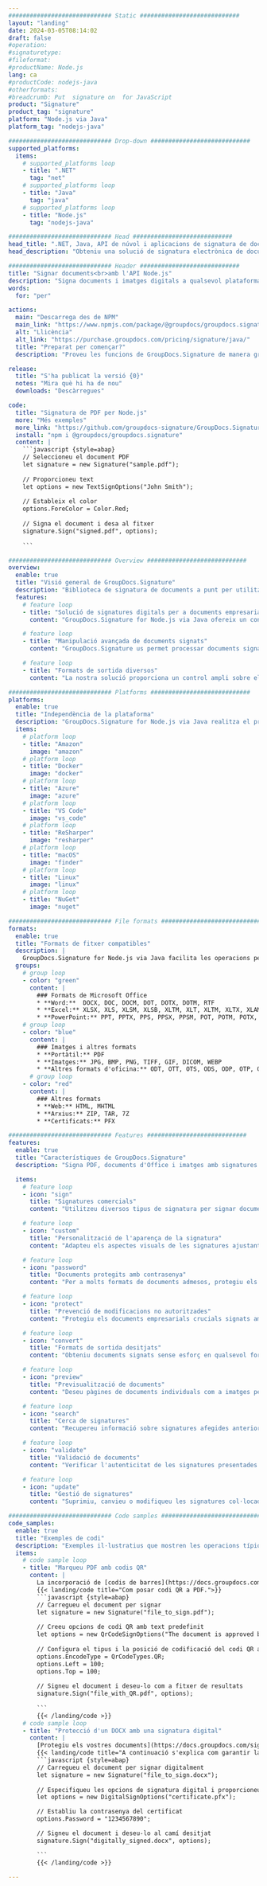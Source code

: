 ```yaml
---
############################# Static ############################
layout: "landing"
date: 2024-03-05T08:14:02
draft: false
#operation: 
#signaturetype: 
#fileformat: 
#productName: Node.js
lang: ca
#productCode: nodejs-java
#otherformats: 
#breadcrumb: Put  signature on  for JavaScript
product: "Signature"
product_tag: "signature"
platform: "Node.js via Java"
platform_tag: "nodejs-java"

############################# Drop-down ############################
supported_platforms:
  items:
    # supported_platforms loop
    - title: ".NET"
      tag: "net"
    # supported_platforms loop
    - title: "Java"
      tag: "java"
    # supported_platforms loop
    - title: "Node.js"
      tag: "nodejs-java"

############################# Head ############################
head_title: ".NET, Java, API de núvol i aplicacions de signatura de documents en línia"
head_description: "Obteniu una solució de signatura electrònica de documents tot en un per a aplicacions .NET, Java i basades en núvol. Signeu formats de document habituals en línia mitjançant la funció d'arrossegar i deixar anar"

############################# Header ############################
title: "Signar documents<br>amb l'API Node.js"
description: "Signa documents i imatges digitals a qualsevol plataforma utilitzant les nostres API flexibles i solucions basades en aplicacions per a programadors i usuaris finals."
words:
  for: "per"

actions:
  main: "Descarrega des de NPM"
  main_link: "https://www.npmjs.com/package/@groupdocs/groupdocs.signature/"
  alt: "Llicència"
  alt_link: "https://purchase.groupdocs.com/pricing/signature/java/"
  title: "Preparat per començar?"
  description: "Proveu les funcions de GroupDocs.Signature de manera gratuïta o sol·liciteu una llicència"

release:
  title: "S'ha publicat la versió {0}"
  notes: "Mira què hi ha de nou"
  downloads: "Descàrregues"

code:
  title: "Signatura de PDF per Node.js"
  more: "Més exemples"
  more_link: "https://github.com/groupdocs-signature/GroupDocs.Signature-for-Node.js-via-Java/"
  install: "npm i @groupdocs/groupdocs.signature"
  content: |
    ```javascript {style=abap}   
    // Seleccioneu el document PDF
    let signature = new Signature("sample.pdf");
    
    // Proporcioneu text
    let options = new TextSignOptions("John Smith");
    
    // Estableix el color
    options.ForeColor = Color.Red;
    
    // Signa el document i desa al fitxer
    signature.Sign("signed.pdf", options);
    
    ```

############################# Overview ############################
overview:
  enable: true
  title: "Visió general de GroupDocs.Signature"
  description: "Biblioteca de signatura de documents a punt per utilitzar-se a les aplicacions Node.js"
  features:
    # feature loop
    - title: "Solució de signatures digitals per a documents empresarials amb Node.js"
      content: "GroupDocs.Signature for Node.js via Java ofereix un conjunt complet d'opcions de signatura digital per a documents PDF, Office i imatges. Hi ha text, codis de barres, imatges, certificats digitals i metadades disponibles. El processament de documents racionalitzat garanteix l'eficiència."

    # feature loop
    - title: "Manipulació avançada de documents signats"
      content: "GroupDocs.Signature us permet processar documents signats. Cerca i valida les signatures utilitzant diversos criteris. A més, extreu informació detallada del document o genereu imatges de vista prèvia de pàgines."

    # feature loop
    - title: "Formats de sortida diversos"
      content: "La nostra solució proporciona un control ampli sobre el format de sortida dels documents signats. Col·loqueu les signatures amb precisió a qualsevol pàgina i personalitzeu-ne l'aspecte. Deseu documents signats en nombrosos formats compatibles i, opcionalment, protegiu-los amb contrasenyes."

############################# Platforms ############################
platforms:
  enable: true
  title: "Independència de la plataforma"
  description: "GroupDocs.Signature for Node.js via Java realitza el processament de documents amb diversos sistemes operatius"
  items:
    # platform loop
    - title: "Amazon"
      image: "amazon"
    # platform loop
    - title: "Docker"
      image: "docker"
    # platform loop
    - title: "Azure"
      image: "azure"
    # platform loop
    - title: "VS Code"
      image: "vs_code"
    # platform loop
    - title: "ReSharper"
      image: "resharper"
    # platform loop
    - title: "macOS"
      image: "finder"
    # platform loop
    - title: "Linux"
      image: "linux"
    # platform loop
    - title: "NuGet"
      image: "nuget"

############################# File formats ############################
formats:
  enable: true
  title: "Formats de fitxer compatibles"
  description: |
    GroupDocs.Signature for Node.js via Java facilita les operacions per als [formats de fitxer populars](https://docs.groupdocs.com/signature/java/supported-document-formats/).
  groups:
    # group loop
    - color: "green"
      content: |
        ### Formats de Microsoft Office
        * **Word:**  DOCX, DOC, DOCM, DOT, DOTX, DOTM, RTF
        * **Excel:** XLSX, XLS, XLSM, XLSB, XLTM, XLT, XLTM, XLTX, XLAM, SXC, SpreadsheetML
        * **PowerPoint:** PPT, PPTX, PPS, PPSX, PPSM, POT, POTM, POTX, PPTM
    # group loop
    - color: "blue"
      content: |
        ### Imatges i altres formats
        * **Portàtil:** PDF
        * **Imatges:** JPG, BMP, PNG, TIFF, GIF, DICOM, WEBP
        * **Altres formats d'oficina:** ODT, OTT, OTS, ODS, ODP, OTP, ODG
      # group loop
    - color: "red"
      content: |
        ### Altres formats
        * **Web:** HTML, MHTML
        * **Arxius:** ZIP, TAR, 7Z
        * **Certificats:** PFX

############################# Features ############################
features:
  enable: true
  title: "Característiques de GroupDocs.Signature"
  description: "Signa PDF, documents d'Office i imatges amb signatures digitals"

  items:
    # feature loop
    - icon: "sign"
      title: "Signatures comercials"
      content: "Utilitzeu diversos tipus de signatura per signar documents. Col·loqueu signatures digitals amb precisió a qualsevol ubicació de la pàgina."

    # feature loop
    - icon: "custom"
      title: "Personalització de l'aparença de la signatura"
      content: "Adapteu els aspectes visuals de les signatures ajustant el color, el tipus de lletra, les vores, la rotació i més per aconseguir el resultat desitjat."

    # feature loop
    - icon: "password"
      title: "Documents protegits amb contrasenya"
      content: "Per a molts formats de documents admesos, protegiu els documents signats amb una contrasenya per a més seguretat."

    # feature loop
    - icon: "protect"
      title: "Prevenció de modificacions no autoritzades"
      content: "Protegiu els documents empresarials crucials signats amb certificats digitals d'alteracions no autoritzades."

    # feature loop
    - icon: "convert"
      title: "Formats de sortida desitjats"
      content: "Obteniu documents signats sense esforç en qualsevol format compatible. Converteix documents de MS Word a format PDF amb facilitat."

    # feature loop
    - icon: "preview"
      title: "Previsualització de documents"
      content: "Deseu pàgines de documents individuals com a imatges per a necessitats futures."

    # feature loop
    - icon: "search"
      title: "Cerca de signatures"
      content: "Recupereu informació sobre signatures afegides anteriorment als vostres documents."

    # feature loop
    - icon: "validate"
      title: "Validació de documents"
      content: "Verificar l'autenticitat de les signatures presentades en qualsevol document."

    # feature loop
    - icon: "update"
      title: "Gestió de signatures"
      content: "Suprimiu, canvieu o modifiqueu les signatures col·locades a qualsevol pàgina del document."

############################# Code samples ############################
code_samples:
  enable: true
  title: "Exemples de codi"
  description: "Exemples il·lustratius que mostren les operacions típiques de GroupDocs.Signature for Node.js via Java"
  items:
    # code sample loop
    - title: "Marqueu PDF amb codis QR"
      content: |
        La incorporació de [codis de barres](https://docs.groupdocs.com/signature/java/esign-document-with-qr-code-signature/) a pàgines específiques de documents PDF pot agilitzar els processos empresarials. Aquesta secció ofereix un exemple d'afegir un codi QR amb GroupDocs.Signature for Node.js via Java.
        {{< landing/code title="Com posar codi QR a PDF.">}}
        ```javascript {style=abap}
        // Carregueu el document per signar
        let signature = new Signature("file_to_sign.pdf");
        
        // Creeu opcions de codi QR amb text predefinit
        let options = new QrCodeSignOptions("The document is approved by John Smith");
        
        // Configura el tipus i la posició de codificació del codi QR a la pàgina
        options.EncodeType = QrCodeTypes.QR;
        options.Left = 100;
        options.Top = 100;
            
        // Signeu el document i deseu-lo com a fitxer de resultats
        signature.Sign("file_with_QR.pdf", options);
        
        ```
        {{< /landing/code >}}
    # code sample loop
    - title: "Protecció d'un DOCX amb una signatura digital"
      content: |
        [Protegiu els vostres documents](https://docs.groupdocs.com/signature/java/esign-document-with-digital-signature/) mitjançant signatures basades en certificats digitals. La signatura digital protegeix els documents empresarials contra els canvis de contingut.
        {{< landing/code title="A continuació s'explica com garantir la integritat del document.">}}
        ```javascript {style=abap}   
        // Carregueu el document per signar digitalment
        let signature = new Signature("file_to_sign.docx");
        
        // Especifiqueu les opcions de signatura digital i proporcioneu el camí al fitxer de certificat
        let options = new DigitalSignOptions("certificate.pfx");

        // Establiu la contrasenya del certificat
        options.Password = "1234567890";

        // Signeu el document i deseu-lo al camí desitjat
        signature.Sign("digitally_signed.docx", options);

        ```
        {{< /landing/code >}}

---
```

